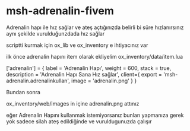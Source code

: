 # msh-adrenalin-fivem
Adrenalin hapı ile hız sağlar ve ateş açtığınızda belirli bi süre hızlanırsınız aynı şekilde vurulduğunzdada hız sağlar

scriptti kurmak için ox_lib ve ox_inventory e ihtiyacınız var 

ilk önce adrenalin hapını item olarak ekliyelim
ox_inventory/data/item.lua



['adrenalin'] = {
	label = 'Adrenalin Hapı',
	weight = 600,
	stack = true,
	description = 'Adrenalin Hapı Sana Hız sağlar',
	client={
		 export = 'msh-adrenalin.adrenalinkullan',
		 image = 'adrenalin.png'
	}
}

Bundan sonra 

ox_inventory/web/images in içine adrenalin.png attınız


eğer Adrenalin Hapını kullanmak istemiyorsanız bunları yapmanıza gerek yok sadece silah ateş edildiğinde ve vuruldugunuzda çalışır
